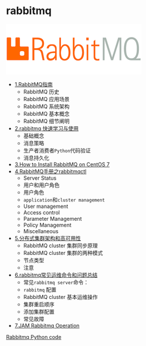 # rabbitmq

![Alt Image Text](images/0_1.png "Body image")

* [1.RabbitMQ指南](1Rabbitmq_intro.md)
	* RabbitMQ 历史
	* RabbitMQ 应用场景
	* RabbitMQ 系统架构
	* RabbitMQ 基本概念
	* RabbitMQ 细节阐明 
* [2.rabbitmq 快速学习与使用](2Rabbitmq_quick_usage.md)
	* 基础概念
	* 消息策略
	* 生产者消费者`Python`代码验证
	* 消息持久化
* [3.How to Install RabbitMQ on CentOS 7](3Rabbitmq_install_centos.md)
* [4.RabbitMQ手册之rabbitmqctl](4Rabbitmq_ctl.md)
	* Server Status
	* 用户和用户角色
	* 用户角色
	* `application`和`cluster management`
	* User management
	* Access control
	* Parameter Management
	* Policy Management
	* Miscellaneous
* [5.分布式集群架构和高可用性](5Rabbitmq_cluster.md)
	* RabbitMQ cluster 集群同步原理
	* RabbitMQ cluster 集群的两种模式
	* 节点类型
	* 注意
* [6.rabbitmq常见运维命令和问题总结](6Rabbitmq_operation.md) 
	* 常见`rabbitmq server`命令：
	* `rabbitmq` 配置
	*  RabbitMQ cluster 基本运维操作
	*  集群重启顺序
	*  添加集群配置
	*  常见故障
* [7.JAM Rabbitmq Operation](7Rabbitmq_JAM.md)



[Rabbitmq Python code](./codes)